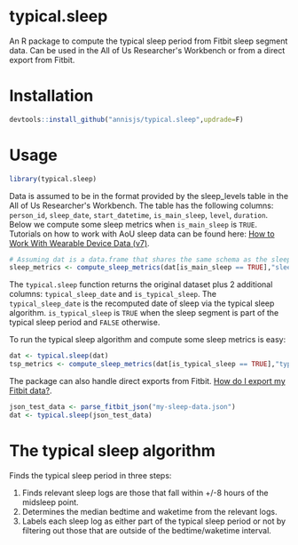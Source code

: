 # typical.sleep
An R package to compute the typical sleep period from Fitbit sleep segment data. 
Can be used in the All of Us Researcher's Workbench or from a direct export from Fitbit.

# Installation
```r
devtools::install_github("annisjs/typical.sleep",updrade=F)
```

# Usage
```r
library(typical.sleep)
```

Data is assumed to be in the format provided by the sleep_levels table in the All of Us Researcher's Workbench.
The table has the following columns: ```person_id```, ```sleep_date```, ```start_datetime```, ```is_main_sleep```, ```level```, ```duration```.
Below we compute some sleep metrics when ```is_main_sleep``` is ```TRUE```.
Tutorials on how to work with AoU sleep data can be found here: [How to Work With Wearable Device Data (v7)](https://workbench.researchallofus.org/workspaces/aou-rw-f7c56f30/howtoworkwithwearabledevicedatav7/analysis).
```r
# Assuming dat is a data.frame that shares the same schema as the sleep_level table in AoU.
sleep_metrics <- compute_sleep_metrics(dat[is_main_sleep == TRUE],"sleep_date")
```
The ```typical.sleep``` function returns the original dataset plus 2 additional columns: ```typical_sleep_date``` and ```is_typical_sleep```.
The ```typical_sleep_date``` is the recomputed date of sleep via the typical sleep algorithm. ```is_typical_sleep``` is ```TRUE``` when the
sleep segment is part of the typical sleep period and ```FALSE``` otherwise. 

To run the typical sleep algorithm and compute some 
sleep metrics is easy:
```r
dat <- typical.sleep(dat)
tsp_metrics <- compute_sleep_metrics(dat[is_typical_sleep == TRUE],"typical_sleep_date")
```

The package can also handle direct exports from Fitbit. 
[How do I export my Fitbit data?](https://support.google.com/fitbit/answer/14236615?hl=en#zippy=%2Chow-do-i-export-my-fitbit-data).
```r
json_test_data <- parse_fitbit_json("my-sleep-data.json")
dat <- typical.sleep(json_test_data)
```
# The typical sleep algorithm
Finds the typical sleep period in three steps: 
  1. Finds relevant sleep logs are those that fall within +/-8 hours of the midsleep point. 
  2. Determines the median bedtime and waketime from the relevant logs.
  3. Labels each sleep log as either part of the typical sleep period or not by filtering out those
    that are outside of the bedtime/waketime interval.